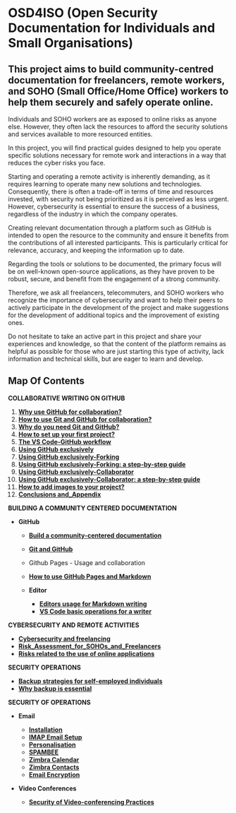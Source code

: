 # OSD4ISO (Open Security Documentation for Individuals and Small Organisations)

## This project aims to build community-centred documentation for freelancers, remote workers, and SOHO (Small Office/Home Office) workers to help them securely and safely operate online.

Individuals and SOHO workers are as exposed to online risks as anyone else. However, they often lack the resources to afford the security solutions and services available to more resourced entities.

In this project, you will find practical guides designed to help you operate specific solutions necessary for remote work and interactions in a way that reduces the cyber risks you face.

Starting and operating a remote activity is inherently demanding, as it requires learning to operate many new solutions and technologies. Consequently, there is often a trade-off in terms of time and resources invested, with security not being prioritized as it is perceived as less urgent. However, cybersecurity is essential to ensure the success of a business, regardless of the industry in which the company operates.

Creating relevant documentation through a platform such as GitHub is intended to open the resource to the community and ensure it benefits from the contributions of all interested participants. This is particularly critical for relevance, accuracy, and keeping the information up to date.

Regarding the tools or solutions to be documented, the primary focus will be on well-known open-source applications, as they have proven to be robust, secure, and benefit from the engagement of a strong community. 

Therefore, we ask all freelancers, telecommuters, and SOHO workers who recognize the importance of cybersecurity and want to help their peers to actively participate in the development of the project and make suggestions for the development of additional topics and the improvement of existing ones. 

Do not hesitate to take an active part in this project and share your experiences and knowledge, so that the content of the platform remains as helpful as possible for those who are just starting this type of activity, lack information and technical skills, but are eager to learn and develop.

## Map Of Contents

**COLLABORATIVE WRITING ON GITHUB**

1. [**Why use GitHub for collaboration?**](https://attilacsontos.github.io/OSD4ISO/Collaborative_writing_on_GitHub/1_Why_use_GitHub_for_collaboration)
1. [**How to use Git and GitHub for collaboration?**](https://attilacsontos.github.io/OSD4ISO/Collaborative_writing_on_GitHub/2_How_to_use_Git_and_GitHub_for_collaboration)
1. [**Why do you need Git and GitHub?**](https://attilacsontos.github.io/OSD4ISO/Collaborative_writing_on_GitHub/3_Why_do_you_need_Git_and_GitHub)
1. [**How to set up your first project?**](https://attilacsontos.github.io/OSD4ISO/Collaborative_writing_on_GitHub/4_How_to_set_up_your_first_project)
1. [**The VS Code-GitHub workflow**](https://attilacsontos.github.io/OSD4ISO/Collaborative_writing_on_GitHub/5_The_VS_Code-GitHub_workflow)
1. [**Using GitHub exclusively**](https://attilacsontos.github.io/OSD4ISO/Collaborative_writing_on_GitHub/6_Using_GitHub_exclusively)
1. [**Using GitHub exclusively-Forking**](https://attilacsontos.github.io/OSD4ISO/Collaborative_writing_on_GitHub/7_Using_GitHub_exclusively-Forking)
1. [**Using GitHub exclusively-Forking: a step-by-step guide**](https://attilacsontos.github.io/OSD4ISO/Collaborative_writing_on_GitHub/8_Using_GitHub_exclusively-Forking_Step-by-step_Guide)
1. [**Using GitHub exclusively-Collaborator**](https://attilacsontos.github.io/OSD4ISO/Collaborative_writing_on_GitHub/9_Using_GitHub_exclusively-Collaborator)
1. [**Using GitHub exclusively-Collaborator: a step-by-step guide**](https://attilacsontos.github.io/OSD4ISO/Collaborative_writing_on_GitHub/10_Using_GitHub_exclusively-Collaborator_Step-by-step_Guide)
1. [**How to add images to your project?**](https://attilacsontos.github.io/OSD4ISO/Collaborative_writing_on_GitHub/11_How_to_add_images_to_your_project)
1. [**Conclusions and_Appendix**](https://attilacsontos.github.io/OSD4ISO/Collaborative_writing_on_GitHub/12_Conclusions_and_Appendix)


**BUILDING A COMMUNITY CENTERED DOCUMENTATION**

* **GitHub**
    * [**Build a community-centered documentation**](https://attilacsontos.github.io/OSD4ISO/Building_a_community_centered_documentation/GitHub/Build_a_community_centered_documentation)
    * [**Git and GitHub**](https://attilacsontos.github.io/OSD4ISO/Building_a_community_centered_documentation/GitHub/Git_and_GitHub)
    * Github Pages - Usage and collaboration
    * [**How to use GitHub Pages and Markdown**](https://attilacsontos.github.io/OSD4ISO/Building_a_community_centered_documentation/GitHub/How_to_use_GitHub_Pages_and_Markdowm)

  * **Editor**
    * [**Editors usage for Markdown writing**](https://attilacsontos.github.io/OSD4ISO/Building_a_community_centered_documentation/Editor/Editors_usage_for_Markdown_writing)
    * [**VS Code basic operations for a writer**](https://attilacsontos.github.io/OSD4ISO/Building_a_community_centered_documentation/Editor/VS_Code_basic_operations_for_a_writer)

**CYBERSECURITY AND REMOTE ACTIVITIES**
  *  [**Cybersecurity and freelancing**](https://attilacsontos.github.io/OSD4ISO/Cybersecurity_and_remote_activities/Cybersecurity_and_freelancing)
  *  [**Risk_Assessment_for_SOHOs_and_Freelancers**](https://attilacsontos.github.io/OSD4ISO/Cybersecurity_and_remote_activities/Risk_Assessment_for_SOHOs_and_Freelancers)
  *  [**Risks related to the use of online applications**](https://attilacsontos.github.io/OSD4ISO/Cybersecurity_and_remote_activities/Risks_related_to_the_use_of_online_applications)

**SECURITY OPERATIONS**
  * [**Backup strategies for self-employed individuals**](https://attilacsontos.github.io/OSD4ISO/Security_Operations/Backup/Backup_strategies_for_self-employed_individuals)
  * [**Why backup is essential**](https://attilacsontos.github.io/OSD4ISO/Security_Operations/Backup/The_importance_of_backup)

**SECURITY OF OPERATIONS**

  * **Email**
    * [**Installation**](https://attilacsontos.github.io/OSD4ISO/Security_of_Operations/Email/Installation)
    * [**IMAP Email Setup**](https://attilacsontos.github.io/OSD4ISO/Security_of_Operations/Email/IMAP_Email_Setup)
    * [**Personalisation**](https://attilacsontos.github.io/OSD4ISO/Security_of_Operations/Email/Personalisation)
    * [**SPAMBEE**](https://attilacsontos.github.io/OSD4ISO/Security_of_Operations/Email/SPAMBEE)
    * [**Zimbra Calendar**](https://attilacsontos.github.io/OSD4ISO/Security_of_Operations/Email/Zimbra_Calendar)
    * [**Zimbra Contacts**](https://attilacsontos.github.io/OSD4ISO/Security_of_Operations/Email/Zimbra_Contacts)
    * [**Email Encryption**](https://attilacsontos.github.io/OSD4ISO/Security_of_Operations/Email/Email_Encryption)
  
  * **Video Conferences**
    * [**Security of Video-conferencing Practices**](https://attilacsontos.github.io/OSD4ISO/Security_of_Operations/Video_conferences/Security_of_Video-conferencing_Practices)
